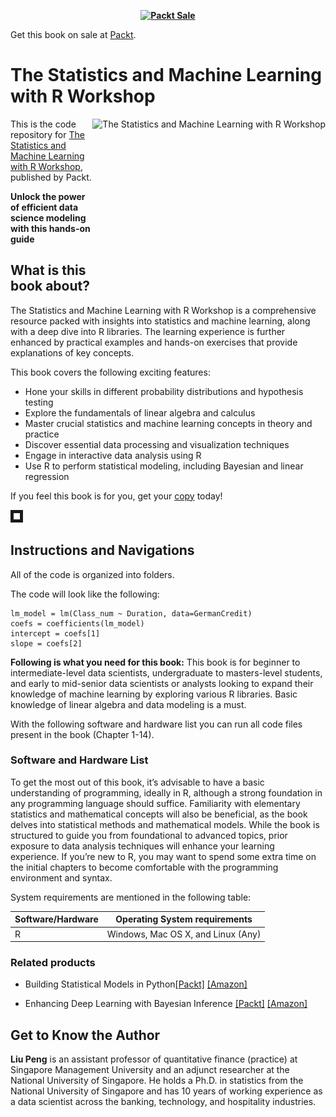 
<b><p align='center'>[![Packt Sale](https://static.packt-cdn.com/assets/images/e72907cf-bf2f-4f83-bb58-6cc08a901ff9.jpeg)](https://www.packtpub.com/)</p></b>Get this book on sale at [Packt](https://www.packtpub.com/).

# The Statistics and Machine Learning with R Workshop

<a href="https://www.packtpub.com/product/the-statistics-and-machine-learning-with-r-workshop/9781803240305?utm_source=github&utm_medium=repository&utm_id=9781803240305"><img src="https://content.packt.com/B18680/cover_image_small.jpg" alt="The Statistics and Machine Learning with R Workshop" height="256px" align="right"></a>

This is the code repository for [The Statistics and Machine Learning with R Workshop](https://www.packtpub.com/product/the-statistics-and-machine-learning-with-r-workshop/9781803240305?utm_source=github&utm_medium=repository&utm_id=9781803240305), published by Packt.

**Unlock the power of efficient data science modeling with this hands-on guide**

## What is this book about?
The Statistics and Machine Learning with R Workshop is a comprehensive resource packed with insights into statistics and machine learning, along with a deep dive into R libraries. The learning experience is further enhanced by practical examples and hands-on exercises that provide explanations of key concepts.

This book covers the following exciting features: 
* Hone your skills in different probability distributions and hypothesis testing
* Explore the fundamentals of linear algebra and calculus
* Master crucial statistics and machine learning concepts in theory and practice
* Discover essential data processing and visualization techniques
* Engage in interactive data analysis using R
* Use R to perform statistical modeling, including Bayesian and linear regression

If you feel this book is for you, get your [copy](https://www.amazon.com/dp/180324030X) today!

<a href="https://www.packtpub.com/?utm_source=github&utm_medium=banner&utm_campaign=GitHubBanner"><img src="https://raw.githubusercontent.com/PacktPublishing/GitHub/master/GitHub.png" 
alt="https://www.packtpub.com/" border="5" /></a>


## Instructions and Navigations
All of the code is organized into folders.

The code will look like the following:
```
lm_model = lm(Class_num ~ Duration, data=GermanCredit)
coefs = coefficients(lm_model)
intercept = coefs[1]
slope = coefs[2]
```


**Following is what you need for this book:**
This book is for beginner to intermediate-level data scientists, undergraduate to masters-level students, and early to mid-senior data scientists or analysts looking to expand their knowledge of machine learning by exploring various R libraries. Basic knowledge of linear algebra and data modeling is a must.	

With the following software and hardware list you can run all code files present in the book (Chapter 1-14).


### Software and Hardware List

To get the most out of this book, it’s advisable to have a basic understanding of programming, ideally
in R, although a strong foundation in any programming language should suffice. Familiarity with
elementary statistics and mathematical concepts will also be beneficial, as the book delves into statistical
methods and mathematical models. While the book is structured to guide you from foundational to
advanced topics, prior exposure to data analysis techniques will enhance your learning experience. If you’re new to R, you may want to spend some extra time on the initial chapters to become comfortable with the programming environment and syntax.

System requirements are mentioned in the following table:

| Software/Hardware                              | Operating System requirements      |
| ------------------------------------           | -----------------------------------|
| R                                              | Windows, Mac OS X, and Linux (Any) |



### Related products <Other books you may enjoy>
* Building Statistical Models in Python[[Packt]](https://www.packtpub.com/product/Building-Statistical-Models-in-Python/9781800565661) [[Amazon]](https://www.amazon.com/dp/1804614289)

* Enhancing Deep Learning with Bayesian Inference [[Packt]](https://www.packtpub.com/product/Enhancing-Deep-Learning-with-Bayesian-Inference/9781803246888) [[Amazon]](https://www.amazon.com/dp/180324688X)

## Get to Know the Author
**Liu Peng**
is an assistant professor of quantitative finance (practice) at Singapore Management University
and an adjunct researcher at the National University of Singapore. He holds a Ph.D. in statistics from
the National University of Singapore and has 10 years of working experience as a data scientist across
the banking, technology, and hospitality industries.
